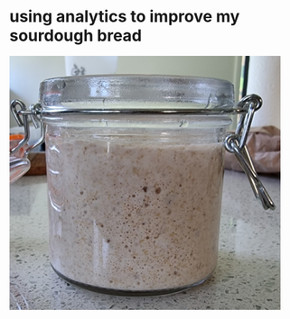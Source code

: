 # using analytics to improve my sourdough bread

<img src="https://github.com/Geoff-CQW/sourdough/blob/main/starter.jpg" width="480">

